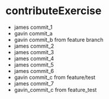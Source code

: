 # contributeExercise

* james commit_1
* gavin commit_a
* gavin commit_b from feature branch
* james commit_2
* james commit_3
* james commit_4
* james commit_5
* james commit_6
* gavin commit_c from feature/test 
* james commit_7
* gavin_commit_c from feature_test
